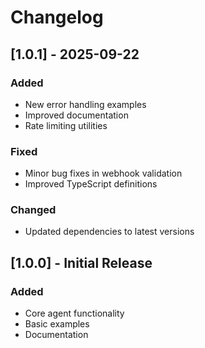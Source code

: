 # Changelog

## [1.0.1] - 2025-09-22

### Added
- New error handling examples
- Improved documentation
- Rate limiting utilities

### Fixed
- Minor bug fixes in webhook validation
- Improved TypeScript definitions

### Changed
- Updated dependencies to latest versions

## [1.0.0] - Initial Release

### Added
- Core agent functionality
- Basic examples
- Documentation